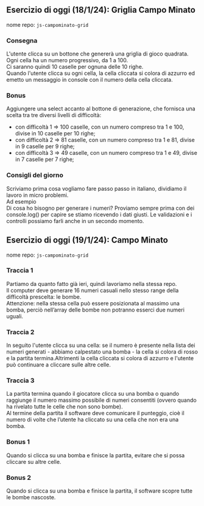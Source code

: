 ## Esercizio di oggi (18/1/24): Griglia Campo Minato

nome repo: `js-campominato-grid`  

### Consegna

L'utente clicca su un bottone che genererà una griglia di gioco quadrata.  
Ogni cella ha un numero progressivo, da 1 a 100.  
Ci saranno quindi 10 caselle per ognuna delle 10 righe.  
Quando l'utente clicca su ogni cella, la cella cliccata si colora di azzurro ed emetto un messaggio in console con il numero della cella cliccata.  

### Bonus

Aggiungere una select accanto al bottone di generazione, che fornisca una scelta tra tre diversi livelli di difficoltà:
- con difficoltà 1 => 100 caselle, con un numero compreso tra 1 e 100, divise in 10 caselle per 10 righe;
- con difficoltà 2 => 81 caselle, con un numero compreso tra 1 e 81, divise in 9 caselle per 9 righe;
- con difficoltà 3 => 49 caselle, con un numero compreso tra 1 e 49, divise in 7 caselle per 7 righe;  

### Consigli del giorno
Scriviamo prima cosa vogliamo fare passo passo in italiano, dividiamo il lavoro in micro problemi.  
Ad esempio  
Di cosa ho bisogno per generare i numeri?
Proviamo sempre prima con dei console.log() per capire se stiamo ricevendo i dati giusti.
Le validazioni e i controlli possiamo farli anche in un secondo momento.

## Esercizio di oggi (19/1/24): Campo Minato

nome repo: `js-campominato-grid`

### Traccia 1

Partiamo da quanto fatto già ieri, quindi lavoriamo nella stessa repo.  
Il computer deve generare 16 numeri casuali nello stesso range della difficoltà prescelta: le bombe.  
Attenzione: nella stessa cella può essere posizionata al massimo una bomba, perciò nell’array delle bombe non potranno esserci due numeri uguali.

### Traccia 2

In seguito l'utente clicca su una cella: se il numero è presente nella lista dei numeri generati - abbiamo calpestato una bomba - la cella si colora di rosso e la partita termina.Altrimenti la cella cliccata si colora di azzurro e l'utente può continuare a cliccare sulle altre celle. 

### Traccia 3

La partita termina quando il giocatore clicca su una bomba o quando raggiunge il numero massimo possibile di numeri consentiti (ovvero quando ha rivelato tutte le celle che non sono bombe).   
Al termine della partita il software deve comunicare il punteggio, cioè il numero di volte che l’utente ha cliccato su una cella che non era una bomba.

### Bonus 1
Quando si clicca su una bomba e finisce la partita, evitare che si possa cliccare su altre celle.

### Bonus 2
Quando si clicca su una bomba e finisce la partita, il software scopre tutte le bombe nascoste.